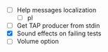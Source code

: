 - [ ] Help messages localization
  - [ ] pl
- [ ] Get TAP producer from stdin
- [x] Sound effects on failing tests
- [ ] Volume option
